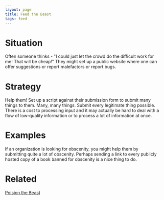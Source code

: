 ```yaml
---
layout: page
title: Feed the Beast
tags: feed
---
```


# Situation
Often someone thinks - "I could just let the crowd do the difficult work for me! That will be cheap!"
They might set up a public website where one can offer suggestions or report malefactors or report bugs.

# Strategy
Help them! Set up a script against their submission form to submit many things to them. Many, many things. Submit every legitimate thing possible. There is a cost to processing input and it may actually be hard to deal with a flow of low-quality information or to process a lot of information at once. 

# Examples
If an organization is looking for obscenity, you might help them by submitting quite a lot of obscenity. Perhaps sending a link to every publicly hosted copy of a book banned for obscenity is a nice thing to do. 

# Related

[Poision the Beast](poison-the-beast.html)
